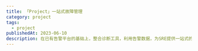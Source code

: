```yaml
---
title: 「Project」一站式故障管理
category: project
tags:
  - project
publishedAt: 2023-06-10
description: 在已有告警平台的基础上，整合诊断工具，利用告警数据，为SRE提供一站式的故障诊断处理平台，旨在提高SRE故障识别精度，将故障处理流程规范化、效率化；
---
```




